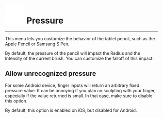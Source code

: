 # ![](./icons/pressure.png) Pressure 

---

This menu lets you customize the behavior of the tablet pencil, such as the Apple Pencil or Samsung S Pen.

By default, the pressure of the pencil will impact the Radius and the Intensity of the current brush.
You can customize the falloff of this impact.

## Allow unrecognized pressure

For some Android device, finger inputs will return an arbitrary fixed pressure value.
It can be annoying if you plan on sculpting with your finger, especially if the value returned is small.
In that case, make sure to disable this option.

By default, this option is enabled on iOS, but disabled for Android.



